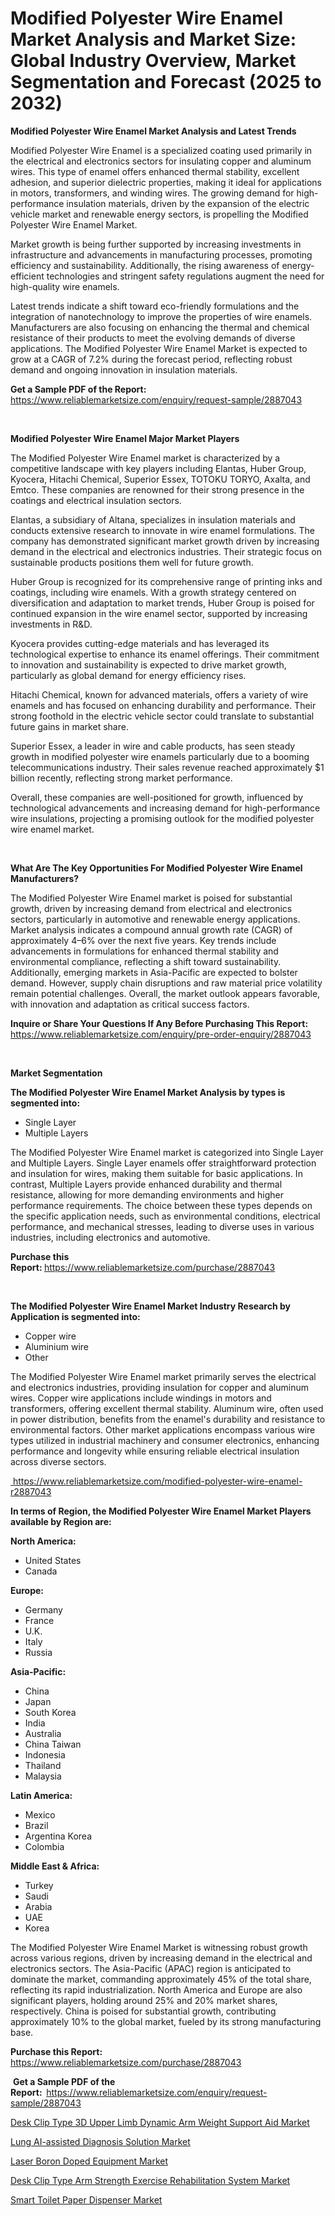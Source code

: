 <p><h1>Modified Polyester Wire Enamel Market Analysis and Market Size: Global Industry Overview, Market Segmentation and Forecast (2025 to 2032)</h1></p><p><strong>Modified Polyester Wire Enamel Market Analysis and Latest Trends</strong></p>
<p><p>Modified Polyester Wire Enamel is a specialized coating used primarily in the electrical and electronics sectors for insulating copper and aluminum wires. This type of enamel offers enhanced thermal stability, excellent adhesion, and superior dielectric properties, making it ideal for applications in motors, transformers, and winding wires. The growing demand for high-performance insulation materials, driven by the expansion of the electric vehicle market and renewable energy sectors, is propelling the Modified Polyester Wire Enamel Market.</p><p>Market growth is being further supported by increasing investments in infrastructure and advancements in manufacturing processes, promoting efficiency and sustainability. Additionally, the rising awareness of energy-efficient technologies and stringent safety regulations augment the need for high-quality wire enamels. </p><p>Latest trends indicate a shift toward eco-friendly formulations and the integration of nanotechnology to improve the properties of wire enamels. Manufacturers are also focusing on enhancing the thermal and chemical resistance of their products to meet the evolving demands of diverse applications. The Modified Polyester Wire Enamel Market is expected to grow at a CAGR of 7.2% during the forecast period, reflecting robust demand and ongoing innovation in insulation materials.</p></p>
<p><strong>Get a Sample PDF of the Report:&nbsp;</strong> <a href="https://www.reliablemarketsize.com/enquiry/request-sample/2887043?utm_campaign=1885&utm_medium=2&utm_source=Github&utm_content=ia&utm_term=13032025&utm_id=modified-polyester-wire-enamel">https://www.reliablemarketsize.com/enquiry/request-sample/2887043</a></p>
<p>&nbsp;</p>
<p><strong>Modified Polyester Wire Enamel Major Market Players</strong></p>
<p><p>The Modified Polyester Wire Enamel market is characterized by a competitive landscape with key players including Elantas, Huber Group, Kyocera, Hitachi Chemical, Superior Essex, TOTOKU TORYO, Axalta, and Emtco. These companies are renowned for their strong presence in the coatings and electrical insulation sectors.</p><p>Elantas, a subsidiary of Altana, specializes in insulation materials and conducts extensive research to innovate in wire enamel formulations. The company has demonstrated significant market growth driven by increasing demand in the electrical and electronics industries. Their strategic focus on sustainable products positions them well for future growth.</p><p>Huber Group is recognized for its comprehensive range of printing inks and coatings, including wire enamels. With a growth strategy centered on diversification and adaptation to market trends, Huber Group is poised for continued expansion in the wire enamel sector, supported by increasing investments in R&D.</p><p>Kyocera provides cutting-edge materials and has leveraged its technological expertise to enhance its enamel offerings. Their commitment to innovation and sustainability is expected to drive market growth, particularly as global demand for energy efficiency rises.</p><p>Hitachi Chemical, known for advanced materials, offers a variety of wire enamels and has focused on enhancing durability and performance. Their strong foothold in the electric vehicle sector could translate to substantial future gains in market share.</p><p>Superior Essex, a leader in wire and cable products, has seen steady growth in modified polyester wire enamels particularly due to a booming telecommunications industry. Their sales revenue reached approximately $1 billion recently, reflecting strong market performance.</p><p>Overall, these companies are well-positioned for growth, influenced by technological advancements and increasing demand for high-performance wire insulations, projecting a promising outlook for the modified polyester wire enamel market.</p></p>
<p>&nbsp;</p>
<p><strong>What Are The Key Opportunities For Modified Polyester Wire Enamel Manufacturers?</strong></p>
<p><p>The Modified Polyester Wire Enamel market is poised for substantial growth, driven by increasing demand from electrical and electronics sectors, particularly in automotive and renewable energy applications. Market analysis indicates a compound annual growth rate (CAGR) of approximately 4–6% over the next five years. Key trends include advancements in formulations for enhanced thermal stability and environmental compliance, reflecting a shift toward sustainability. Additionally, emerging markets in Asia-Pacific are expected to bolster demand. However, supply chain disruptions and raw material price volatility remain potential challenges. Overall, the market outlook appears favorable, with innovation and adaptation as critical success factors.</p></p>
<p><strong>Inquire or Share Your Questions If Any Before Purchasing This Report:</strong> <a href="https://www.reliablemarketsize.com/enquiry/pre-order-enquiry/2887043?utm_campaign=1885&utm_medium=2&utm_source=Github&utm_content=ia&utm_term=13032025&utm_id=modified-polyester-wire-enamel">https://www.reliablemarketsize.com/enquiry/pre-order-enquiry/2887043</a></p>
<p>&nbsp;</p>
<p><strong>Market Segmentation</strong></p>
<p><strong>The Modified Polyester Wire Enamel Market Analysis by types is segmented into:</strong></p>
<p><ul><li>Single Layer</li><li>Multiple Layers</li></ul></p>
<p><p>The Modified Polyester Wire Enamel market is categorized into Single Layer and Multiple Layers. Single Layer enamels offer straightforward protection and insulation for wires, making them suitable for basic applications. In contrast, Multiple Layers provide enhanced durability and thermal resistance, allowing for more demanding environments and higher performance requirements. The choice between these types depends on the specific application needs, such as environmental conditions, electrical performance, and mechanical stresses, leading to diverse uses in various industries, including electronics and automotive.</p></p>
<p><strong>Purchase this Report:&nbsp;</strong><a href="https://www.reliablemarketsize.com/purchase/2887043?utm_campaign=1885&utm_medium=2&utm_source=Github&utm_content=ia&utm_term=13032025&utm_id=modified-polyester-wire-enamel">https://www.reliablemarketsize.com/purchase/2887043</a></p>
<p>&nbsp;</p>
<p><strong>The Modified Polyester Wire Enamel Market Industry Research by Application is segmented into:</strong></p>
<p><ul><li>Copper wire</li><li>Aluminium wire</li><li>Other</li></ul></p>
<p><p>The Modified Polyester Wire Enamel market primarily serves the electrical and electronics industries, providing insulation for copper and aluminum wires. Copper wire applications include windings in motors and transformers, offering excellent thermal stability. Aluminum wire, often used in power distribution, benefits from the enamel's durability and resistance to environmental factors. Other market applications encompass various wire types utilized in industrial machinery and consumer electronics, enhancing performance and longevity while ensuring reliable electrical insulation across diverse sectors.</p></p>
<p><a href="https://www.reliablemarketsize.com/modified-polyester-wire-enamel-r2887043?utm_campaign=1885&utm_medium=2&utm_source=Github&utm_content=ia&utm_term=13032025&utm_id=modified-polyester-wire-enamel">&nbsp;https://www.reliablemarketsize.com/modified-polyester-wire-enamel-r2887043</a></p>
<p><strong>In terms of Region, the Modified Polyester Wire Enamel Market Players available by Region are:</strong></p>
<p>
    <p> <strong> North America: </strong>
        <ul>
            <li>United States</li>
            <li>Canada</li>
        </ul>
        </p> 
    <p> <strong> Europe: </strong>
        <ul>
            <li>Germany</li>
            <li>France</li>
            <li>U.K.</li>
            <li>Italy</li>
            <li>Russia</li>
        </ul>
        </p> 
    <p> <strong> Asia-Pacific: </strong>
        <ul>
            <li>China</li>
            <li>Japan</li>
            <li>South Korea</li>
            <li>India</li>
            <li>Australia</li>
            <li>China Taiwan</li>
            <li>Indonesia</li>
            <li>Thailand</li>
            <li>Malaysia</li>
        </ul>
        </p> 
    <p> <strong> Latin America: </strong>
        <ul>
            <li>Mexico</li>
            <li>Brazil</li>
            <li>Argentina Korea</li>
            <li>Colombia</li>
        </ul>
        </p> 
    <p> <strong> Middle East & Africa: </strong>
        <ul>
            <li>Turkey</li>
            <li>Saudi</li>
            <li>Arabia</li>
            <li>UAE</li>
            <li>Korea</li>
        </ul>
    </p>
    </p>
<p><p>The Modified Polyester Wire Enamel Market is witnessing robust growth across various regions, driven by increasing demand in the electrical and electronics sectors. The Asia-Pacific (APAC) region is anticipated to dominate the market, commanding approximately 45% of the total share, reflecting its rapid industrialization. North America and Europe are also significant players, holding around 25% and 20% market shares, respectively. China is poised for substantial growth, contributing approximately 10% to the global market, fueled by its strong manufacturing base.</p></p>
<p><strong>Purchase this Report: </strong><a href="https://www.reliablemarketsize.com/purchase/2887043?utm_campaign=1885&utm_medium=2&utm_source=Github&utm_content=ia&utm_term=13032025&utm_id=modified-polyester-wire-enamel">https://www.reliablemarketsize.com/purchase/2887043</a></p>
<p>&nbsp;<strong>Get a Sample PDF of the Report:&nbsp;&nbsp;</strong><a href="https://www.reliablemarketsize.com/enquiry/request-sample/2887043?utm_campaign=1885&utm_medium=2&utm_source=Github&utm_content=ia&utm_term=13032025&utm_id=modified-polyester-wire-enamel">https://www.reliablemarketsize.com/enquiry/request-sample/2887043</a></p>
<p><strong></strong></p>
<p><p><a href="https://github.com/lazregaartun/Market-Research-Report-List-1/blob/main/desk-clip-type-3d-upper-limb-dynamic-arm-weight-support-aid-market.md?utm_campaign=1885&utm_medium=2&utm_source=Github&utm_content=ia&utm_term=13032025&utm_id=modified-polyester-wire-enamel">Desk Clip Type 3D Upper Limb Dynamic Arm Weight Support Aid Market</a></p><p><a href="https://github.com/laroybarrize/Market-Research-Report-List-1/blob/main/lung-ai-assisted-diagnosis-solution-market.md?utm_campaign=1885&utm_medium=2&utm_source=Github&utm_content=ia&utm_term=13032025&utm_id=modified-polyester-wire-enamel">Lung AI-assisted Diagnosis Solution Market</a></p><p><a href="https://github.com/waackheidtn5/Market-Research-Report-List-1/blob/main/laser-boron-doped-equipment-market.md?utm_campaign=1885&utm_medium=2&utm_source=Github&utm_content=ia&utm_term=13032025&utm_id=modified-polyester-wire-enamel">Laser Boron Doped Equipment Market</a></p><p><a href="https://github.com/jolashta/Market-Research-Report-List-1/blob/main/desk-clip-type-arm-strength-exercise-rehabilitation-system-market.md?utm_campaign=1885&utm_medium=2&utm_source=Github&utm_content=ia&utm_term=13032025&utm_id=modified-polyester-wire-enamel">Desk Clip Type Arm Strength Exercise Rehabilitation System Market</a></p><p><a href="https://github.com/melascalbirp/Market-Research-Report-List-1/blob/main/smart-toilet-paper-dispenser-market.md?utm_campaign=1885&utm_medium=2&utm_source=Github&utm_content=ia&utm_term=13032025&utm_id=modified-polyester-wire-enamel">Smart Toilet Paper Dispenser Market</a></p></p>